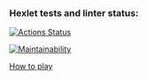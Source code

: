 ### Hexlet tests and linter status:
[![Actions Status](https://github.com/skullikk/python-project-49/workflows/hexlet-check/badge.svg)](https://github.com/skullikk/python-project-49/actions)

[![Maintainability](https://api.codeclimate.com/v1/badges/b74a577bc9ecb959a3ca/maintainability)](https://codeclimate.com/github/skullikk/python-project-49/maintainability)


[How to play](https://asciinema.org/a/eVzT84KluUeilQ6Jq750Xj2js)